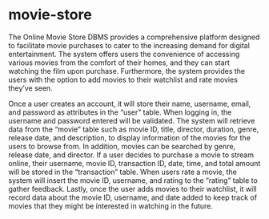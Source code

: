 # movie-store
The Online Movie Store DBMS provides a comprehensive platform designed to facilitate movie purchases to cater to the increasing demand for digital entertainment. The system offers users the convenience of accessing various movies from the comfort of their homes, and they can start watching the film upon purchase. Furthermore, the system provides the users with the option to add movies to their watchlist and rate movies they’ve seen. 

Once a user creates an account, it will store their name, username, email, and password as attributes in the “user” table. When logging in, the username and password entered will be validated. The system will retrieve data from the “movie” table such as movie ID, title, director, duration, genre, release date, and description, to display information of the movies for the users to browse from. In addition, movies can be searched by genre, release date, and director. If a user decides to purchase a movie to stream online, their username, movie ID, transaction ID, date, time, and total amount will be stored in the “transaction” table. When users rate a movie, the system will insert the movie ID, username, and rating to the “rating” table to gather feedback. Lastly, once the user adds movies to their watchlist, it will record data about the movie ID, username, and date added to keep track of movies that they might be interested in watching in the future. 
